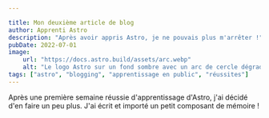 ```yaml
---

title: Mon deuxième article de blog
author: Apprenti Astro
description: "Après avoir appris Astro, je ne pouvais plus m'arrêter !"
pubDate: 2022-07-01
image:
    url: "https://docs.astro.build/assets/arc.webp"
    alt: "Le logo Astro sur un fond sombre avec un arc de cercle dégradé violet."
tags: ["astro", "blogging", "apprentissage en public", "réussites"]
---
```

Après une première semaine réussie d'apprentissage d'Astro, j'ai décidé d'en faire un peu plus. J'ai écrit et importé un petit composant de mémoire !